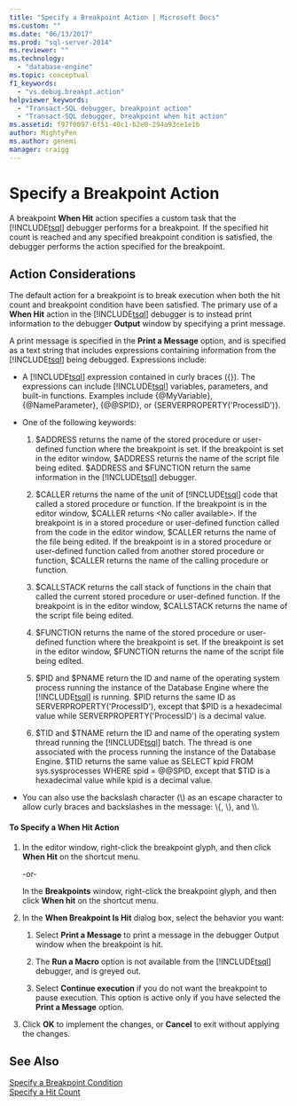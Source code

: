 ```yaml
---
title: "Specify a Breakpoint Action | Microsoft Docs"
ms.custom: ""
ms.date: "06/13/2017"
ms.prod: "sql-server-2014"
ms.reviewer: ""
ms.technology: 
  - "database-engine"
ms.topic: conceptual
f1_keywords: 
  - "vs.debug.breakpt.action"
helpviewer_keywords: 
  - "Transact-SQL debugger, breakpoint action"
  - "Transact-SQL debugger, breakpoint when hit action"
ms.assetid: f97f0097-6f51-40c1-b2e0-294a93ce1e1b
author: MightyPen
ms.author: genemi
manager: craigg
---
```

# Specify a Breakpoint Action
  A breakpoint **When Hit** action specifies a custom task that the [!INCLUDE[tsql](../../includes/tsql-md.md)] debugger performs for a breakpoint. If the specified hit count is reached and any specified breakpoint condition is satisfied, the debugger performs the action specified for the breakpoint.  
  
##  <a name="BKMK_ActionConsiderations"></a> Action Considerations  
 The default action for a breakpoint is to break execution when both the hit count and breakpoint condition have been satisfied. The primary use of a **When Hit** action in the [!INCLUDE[tsql](../../includes/tsql-md.md)] debugger is to instead print information to the debugger **Output** window by specifying a print message.  
  
 A print message is specified in the **Print a Message** option, and is specified as a text string that includes expressions containing information from the [!INCLUDE[tsql](../../includes/tsql-md.md)] being debugged. Expressions include:  
  
-   A [!INCLUDE[tsql](../../includes/tsql-md.md)] expression contained in curly braces ({}). The expressions can include [!INCLUDE[tsql](../../includes/tsql-md.md)] variables, parameters, and built-in functions. Examples include {@MyVariable}, {@NameParameter}, {@@SPID}, or {SERVERPROPERTY('ProcessID')}.  
  
-   One of the following keywords:  
  
    1.  $ADDRESS returns the name of the stored procedure or user-defined function where the breakpoint is set. If the breakpoint is set in the editor window, $ADDRESS returns the name of the script file being edited. $ADDRESS and $FUNCTION return the same information in the [!INCLUDE[tsql](../../includes/tsql-md.md)] debugger.  
  
    2.  $CALLER returns the name of the unit of [!INCLUDE[tsql](../../includes/tsql-md.md)] code that called a stored procedure or function. If the breakpoint is in the editor window, $CALLER returns \<No caller available>. If the breakpoint is in a stored procedure or user-defined function called from the code in the editor window, $CALLER returns the name of the file being edited. If the breakpoint is in a stored procedure or user-defined function called from another stored procedure or function, $CALLER returns the name of the calling procedure or function.  
  
    3.  $CALLSTACK returns the call stack of functions in the chain that called the current stored procedure or user-defined function. If the breakpoint is in the editor window, $CALLSTACK returns the name of the script file being edited.  
  
    4.  $FUNCTION returns the name of the stored procedure or user-defined function where the breakpoint is set. If the breakpoint is set in the editor window, $FUNCTION returns the name of the script file being edited.  
  
    5.  $PID and $PNAME return the ID and name of the operating system process running the instance of the Database Engine where the [!INCLUDE[tsql](../../includes/tsql-md.md)] is running. $PID returns the same ID as SERVERPROPERTY('ProcessID'), except that $PID is a hexadecimal value while SERVERPROPERTY('ProcessID') is a decimal value.  
  
    6.  $TID and $TNAME return the ID and name of the operating system thread running the [!INCLUDE[tsql](../../includes/tsql-md.md)] batch. The thread is one associated with the process running the instance of the Database Engine. $TID returns the same value as SELECT kpid FROM sys.sysprocesses WHERE spid = @@SPID, except that $TID is a hexadecimal value while kpid is a decimal value.  
  
-   You can also use the backslash character (\\) as an escape character to allow curly braces and backslashes in the message: \\{, \\}, and \\\\.  
  
#### To Specify a When Hit Action  
  
1.  In the editor window, right-click the breakpoint glyph, and then click **When Hit** on the shortcut menu.  
  
     -or-  
  
     In the **Breakpoints** window, right-click the breakpoint glyph, and then click **When hit** on the shortcut menu.  
  
2.  In the **When Breakpoint Is Hit** dialog box, select the behavior you want:  
  
    1.  Select **Print a Message** to print a message in the debugger Output window when the breakpoint is hit.  
  
    2.  The **Run a Macro** option is not available from the [!INCLUDE[tsql](../../includes/tsql-md.md)] debugger, and is greyed out.  
  
    3.  Select **Continue execution** if you do not want the breakpoint to pause execution. This option is active only if you have selected the **Print a Message** option.  
  
3.  Click **OK** to implement the changes, or **Cancel** to exit without applying the changes.  
  
## See Also  
 [Specify a Breakpoint Condition](specify-a-breakpoint-condition.md)   
 [Specify a Hit Count](specify-a-hit-count.md)  
  
  
